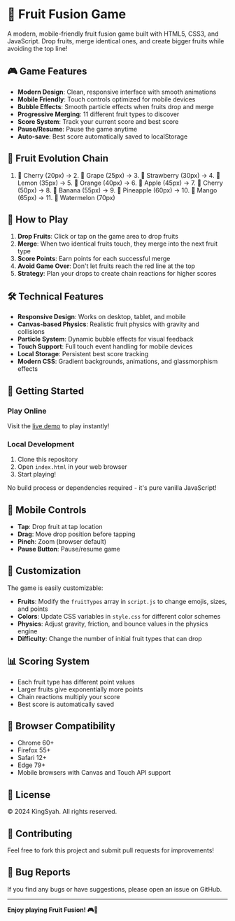 # 🍎 Fruit Fusion Game

A modern, mobile-friendly fruit fusion game built with HTML5, CSS3, and JavaScript. Drop fruits, merge identical ones, and create bigger fruits while avoiding the top line!

## 🎮 Game Features

- **Modern Design**: Clean, responsive interface with smooth animations
- **Mobile Friendly**: Touch controls optimized for mobile devices
- **Bubble Effects**: Smooth particle effects when fruits drop and merge
- **Progressive Merging**: 11 different fruit types to discover
- **Score System**: Track your current score and best score
- **Pause/Resume**: Pause the game anytime
- **Auto-save**: Best score automatically saved to localStorage

## 🍓 Fruit Evolution Chain

1. 🍒 Cherry (20px) → 2. 🍇 Grape (25px) → 3. 🍓 Strawberry (30px) → 4. 🍋 Lemon (35px) → 5. 🍊 Orange (40px) → 6. 🍎 Apple (45px) → 7. 🍑 Cherry (50px) → 8. 🍌 Banana (55px) → 9. 🍍 Pineapple (60px) → 10. 🥭 Mango (65px) → 11. 🍉 Watermelon (70px)

## 🎯 How to Play

1. **Drop Fruits**: Click or tap on the game area to drop fruits
2. **Merge**: When two identical fruits touch, they merge into the next fruit type
3. **Score Points**: Earn points for each successful merge
4. **Avoid Game Over**: Don't let fruits reach the red line at the top
5. **Strategy**: Plan your drops to create chain reactions for higher scores

## 🛠️ Technical Features

- **Responsive Design**: Works on desktop, tablet, and mobile
- **Canvas-based Physics**: Realistic fruit physics with gravity and collisions
- **Particle System**: Dynamic bubble effects for visual feedback
- **Touch Support**: Full touch event handling for mobile devices
- **Local Storage**: Persistent best score tracking
- **Modern CSS**: Gradient backgrounds, animations, and glassmorphism effects

## 🚀 Getting Started

### Play Online
Visit the [live demo](https://your-username.github.io/Fruit-Marge) to play instantly!

### Local Development
1. Clone this repository
2. Open `index.html` in your web browser
3. Start playing!

No build process or dependencies required - it's pure vanilla JavaScript!

## 📱 Mobile Controls

- **Tap**: Drop fruit at tap location
- **Drag**: Move drop position before tapping
- **Pinch**: Zoom (browser default)
- **Pause Button**: Pause/resume game

## 🎨 Customization

The game is easily customizable:

- **Fruits**: Modify the `fruitTypes` array in `script.js` to change emojis, sizes, and points
- **Colors**: Update CSS variables in `style.css` for different color schemes
- **Physics**: Adjust gravity, friction, and bounce values in the physics engine
- **Difficulty**: Change the number of initial fruit types that can drop

## 📊 Scoring System

- Each fruit type has different point values
- Larger fruits give exponentially more points
- Chain reactions multiply your score
- Best score is automatically saved

## 🔧 Browser Compatibility

- Chrome 60+
- Firefox 55+
- Safari 12+
- Edge 79+
- Mobile browsers with Canvas and Touch API support

## 📄 License

© 2024 KingSyah. All rights reserved.

## 🤝 Contributing

Feel free to fork this project and submit pull requests for improvements!

## 🐛 Bug Reports

If you find any bugs or have suggestions, please open an issue on GitHub.

---

**Enjoy playing Fruit Fusion! 🎮🍎**
